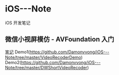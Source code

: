 # iOS---Note
iOS 开发笔记

## 微信小视屏模仿 - AVFoundation 入门
[笔记](https://github.com/Damonvvong/iOS---Note/wiki/%E4%BB%BF%E5%BE%AE%E4%BF%A1%E5%B0%8F%E8%A7%86%E5%B1%8F---iOS-%E6%8A%80%E6%9C%AF%E8%B7%AF%E7%BA%BF%E5%AE%9E%E8%B7%B5%E7%AC%94%E8%AE%B0%5B%E5%BD%95%E5%88%B6%E7%AF%87%5D)
Demo1(https://github.com/Damonvvong/iOS---Note/tree/master/VideoRecoderDemo)
Demo2(https://github.com/Damonvvong/iOS---Note/tree/master/DWShortVideoRecoder)

